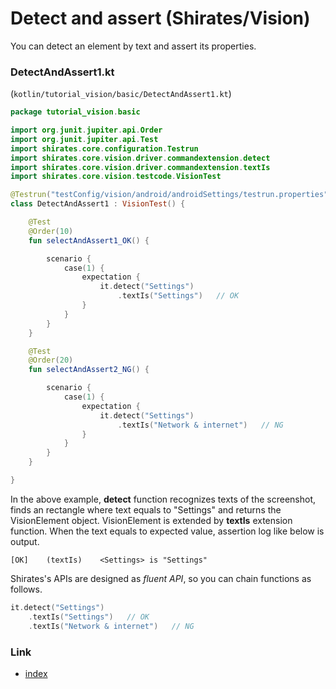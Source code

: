 # Detect and assert (Shirates/Vision)

You can detect an element by text and assert its properties.

### DetectAndAssert1.kt

(`kotlin/tutorial_vision/basic/DetectAndAssert1.kt`)

```kotlin
package tutorial_vision.basic

import org.junit.jupiter.api.Order
import org.junit.jupiter.api.Test
import shirates.core.configuration.Testrun
import shirates.core.vision.driver.commandextension.detect
import shirates.core.vision.driver.commandextension.textIs
import shirates.core.vision.testcode.VisionTest

@Testrun("testConfig/vision/android/androidSettings/testrun.properties")
class DetectAndAssert1 : VisionTest() {

    @Test
    @Order(10)
    fun selectAndAssert1_OK() {

        scenario {
            case(1) {
                expectation {
                    it.detect("Settings")
                        .textIs("Settings")   // OK
                }
            }
        }
    }

    @Test
    @Order(20)
    fun selectAndAssert2_NG() {

        scenario {
            case(1) {
                expectation {
                    it.detect("Settings")
                        .textIs("Network & internet")   // NG
                }
            }
        }
    }

}
```

In the above example, **detect** function recognizes texts of the screenshot,
finds an rectangle where text equals to "Settings"
and returns the VisionElement object. VisionElement is extended by **textIs** extension function. When the text equals
to
expected value, assertion log like below is output.

```
[OK]	(textIs)	<Settings> is "Settings"
```

Shirates's APIs are designed as _fluent API_, so you can chain functions as follows.

```kotlin
it.detect("Settings")
    .textIs("Settings")   // OK
    .textIs("Network & internet")   // NG
```

### Link

- [index](../../vision-index.md)

